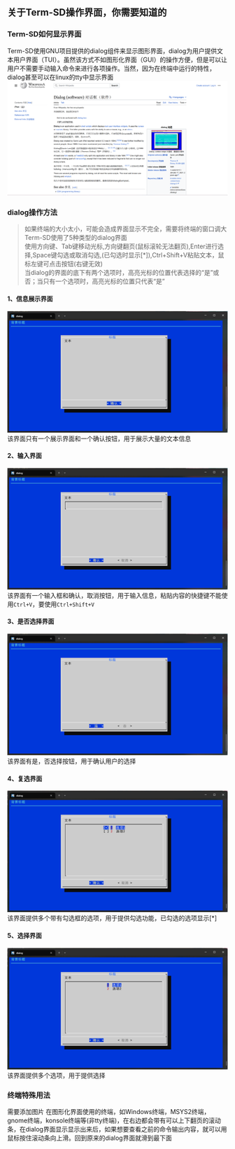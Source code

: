 ## 关于Term-SD操作界面，你需要知道的  

### Term-SD如何显示界面  
Term-SD使用GNU项目提供的dialog组件来显示图形界面，dialog为用户提供文本用户界面（TUI）。虽然该方式不如图形化界面（GUI）的操作方便，但是可以让用户不需要手动输入命令来进行各项操作。当然，因为在终端中运行的特性，dialog甚至可以在linux的tty中显示界面  
![dialog](assets/how_to_use_dialog/1.png)  

### dialog操作方法  
>如果终端的大小太小，可能会造成界面显示不完全，需要将终端的窗口调大
Term-SD使用了5种类型的dialog界面  
使用方向键、Tab键移动光标,方向键翻页(鼠标滚轮无法翻页),Enter进行选择,Space键勾选或取消勾选,(已勾选时显示[*]),Ctrl+Shift+V粘贴文本，鼠标左键可点击按钮(右键无效)  
当dialog的界面的底下有两个选项时，高亮光标的位置代表选择的“是”或否；当只有一个选项时，高亮光标的位置只代表“是”  

#### 1、信息展示界面  
![dialog](assets/how_to_use_dialog/2.png)  
该界面只有一个展示界面和一个确认按钮，用于展示大量的文本信息  

#### 2、输入界面  
![dialog](assets/how_to_use_dialog/3.png)  
该界面有一个输入框和确认，取消按钮，用于输入信息，粘贴内容的快捷键不能使用`Ctrl+V`，要使用`Ctrl+Shift+V`  

#### 3、是否选择界面  
![dialog](assets/how_to_use_dialog/4.png)  
该界面有是，否选择按钮，用于确认用户的选择  

#### 4、复选界面  
![dialog](assets/how_to_use_dialog/5.png)  
该界面提供多个带有勾选框的选项，用于提供勾选功能，已勾选的选项显示[*]  

#### 5、选择界面  
![dialog](assets/how_to_use_dialog/6.png)  
该界面提供多个选项，用于提供选择  

### 终端特殊用法
需要添加图片
在图形化界面使用的终端，如Windows终端，MSYS2终端，gnome终端，konsole终端等(非tty终端)，在右边都会带有可以上下翻页的滚动条，在dialog界面显示显示出来后，如果想要查看之前的命令输出内容，就可以用鼠标按住滚动条向上滑。回到原来的dialog界面就滑到最下面